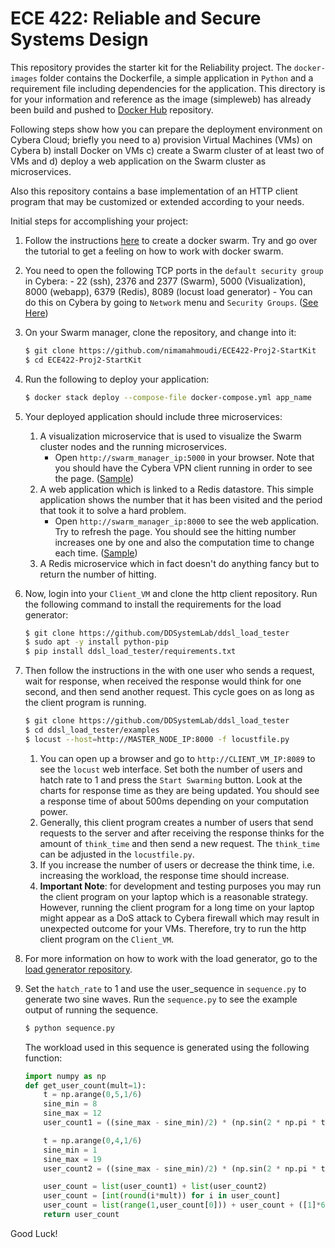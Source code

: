 ECE 422: Reliable and Secure Systems Design 
=============
This repository provides the starter kit for the Reliability project. The `docker-images` folder
contains the Dockerfile, a simple application in `Python` and a requirement file including dependencies for
the application. This directory is for your information and reference as the image (simpleweb) has already been build 
and pushed to [Docker Hub](https://hub.docker.com/r/ddsystemsl/simpleweb) repository.

Following steps show how you can prepare the deployment environment on Cybera Cloud; briefly you need to a) provision 
Virtual Machines (VMs) on Cybera b) install Docker on VMs c) create a Swarm cluster of at least two of 
VMs and d) deploy a web application on the Swarm cluster as microservices.

Also this repository contains a base implementation of an HTTP client program that may be customized or extended 
according to your needs. 

Initial steps for accomplishing your project:   

1. Follow the instructions [here](https://github.com/DDSystemLab/cybera-docker-swarm) to create a docker swarm. Try and go over the tutorial to get a feeling on how to work with docker swarm.

2. You need to open the following TCP ports in the `default security group` in Cybera:
        - 22 (ssh), 2376 and 2377 (Swarm), 5000 (Visualization), 8000 (webapp), 6379 (Redis), 8089 (locust load generator)
        - You can do this on Cybera by going to `Network` menu and `Security Groups`. ([See Here](./figures/sg.png))
    
3. On your Swarm manager, clone the repository, and change into it:
    ```bash
    $ git clone https://github.com/nimamahmoudi/ECE422-Proj2-StartKit
    $ cd ECE422-Proj2-StartKit
    ```
4. Run the following to deploy your application:
    ```bash
    $ docker stack deploy --compose-file docker-compose.yml app_name
    ```
5.  Your deployed application should include three microservices:
    1. A visualization microservice that is used to visualize the Swarm cluster nodes and the running microservices. 
        - Open `http://swarm_manager_ip:5000` in your browser. Note that you should have the Cybera VPN client 
        running in order to see the page. ([Sample](./figures/vis.png))
    2. A web application which is linked to a Redis datastore. This simple application shows the number that it has 
        been visited and the period that took it to solve a hard problem. 
        - Open `http://swarm_manager_ip:8000` to see the web application. Try to refresh the page. You should see the 
        hitting number increases one by one and also the computation time to change each time. ([Sample](./figures/app.png))
    3. A Redis microservice which in fact doesn't do anything fancy but to return the number of hitting.

6.  Now, login into your `Client_VM` and clone the http client repository. Run the following command to install the requirements for the load generator:
    ```bash
    $ git clone https://github.com/DDSystemLab/ddsl_load_tester
    $ sudo apt -y install python-pip
    $ pip install ddsl_load_tester/requirements.txt
    ```

7.  Then follow the instructions in the  with one user who sends a request, wait for response, when received the 
    response would think for one second, and then send another request. This cycle goes on as long as the client 
    program is running.
    ```bash
    $ git clone https://github.com/DDSystemLab/ddsl_load_tester
    $ cd ddsl_load_tester/examples
    $ locust --host=http://MASTER_NODE_IP:8000 -f locustfile.py
    ```
    1. You can open up a browser and go to `http://CLIENT_VM_IP:8089` to see the `locust` web interface. Set both the number of users and hatch rate to 1 and
       press the `Start Swarming` button.
       Look at the charts for response time as they are being updated. You should see a response time of about 500ms depending on your computation power.
    3. Generally, this client program creates a number of users that send requests to the server and after receiving 
        the response thinks for the amount of `think_time` and then send a new request.
        The `think_time` can be adjusted in the `locustfile.py`.
    4. If you increase the number of users or decrease the think time, i.e. increasing the workload, the response 
        time should increase.
    5. **Important Note**: for development and testing purposes you may run the client program on your laptop 
    which is a reasonable strategy. However, running the client program for a long time on your laptop might appear as 
    a DoS attack to Cybera firewall which may result in unexpected outcome for your VMs. Therefore, try to run the 
    http client program on the `Client_VM`.
    

8. For more information on how to work with the load generator, go to the [load generator repository](https://github.com/DDSystemLab/ddsl_load_tester).

9. Set the `hatch_rate` to 1 and use the user_sequence in `sequence.py` to generate two sine waves. Run the `sequence.py` to see the example output of running the sequence.
    ```bash
    $ python sequence.py
    ```

    The workload used in this sequence is generated using the following function:

    ```python
    import numpy as np
    def get_user_count(mult=1):
        t = np.arange(0,5,1/6)
        sine_min = 8
        sine_max = 12
        user_count1 = ((sine_max - sine_min)/2) * (np.sin(2 * np.pi * t / 5) + 1) + sine_min

        t = np.arange(0,4,1/6)
        sine_min = 1
        sine_max = 19
        user_count2 = ((sine_max - sine_min)/2) * (np.sin(2 * np.pi * t / 5) + 1) + sine_min

        user_count = list(user_count1) + list(user_count2)
        user_count = [int(round(i*mult)) for i in user_count]
        user_count = list(range(1,user_count[0])) + user_count + ([1]*6)
        return user_count
    ```
    
 Good Luck!
